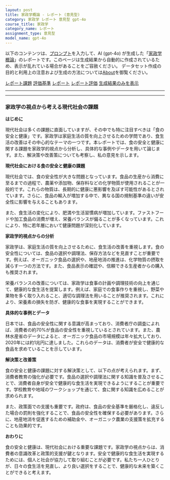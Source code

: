 ```yaml
---
layout: post
title: 家政学概論 - レポート (意見型)
category: 家政学 レポート 意見型 gpt-4o
course_title: 家政学
category_name: レポート
assignment_type: 意見型
model_name: gpt-4o
---
```


以下のコンテンツは、[プロンプト](http://127.0.0.1:8000/generated/家政学/gpt-4o/prompt_レポート-意見型.md)を入力して、AI (gpt-4o) が生成した「[家政学概論](/contents/家政学/)」のレポートです。このページは生成結果から自動的に作成されているため、表示が乱れている場合があることをご容赦ください。
データセット作成の目的と利用上の注意および生成の方法については[About](/About)を御覧ください。

[レポート課題](../レポート課題-意見型)
[評価基準](../評価基準-意見型)
[レポート](../レポート-意見型)
[レポート評価](../レポート評価-意見型)
[生成結果のみを表示](http://127.0.0.1:8000/generated/家政学/gpt-4o/レポート-意見型.md)
  

***
***
  
### 家政学の視点から考える現代社会の課題

**はじめに**

現代社会は多くの課題に直面していますが、その中でも特に注目すべきは「食の安全と健康」です。家政学は家庭生活の質を向上させるための学問であり、食生活の改善はその中心的なテーマの一つです。本レポートでは、食の安全と健康に関する課題を家政学的視点から分析し、具体的な事例やデータを用いて論じます。また、解決策や改善策についても考察し、私の意見を示します。

**現代社会における食の安全と健康の課題**

現代社会では、食の安全性が大きな問題となっています。食品の生産から消費に至るまでの過程で、農薬や添加物、保存料などの化学物質が使用されることが一般的です。これらの物質は、長期的に健康に悪影響を及ぼす可能性があるとされています。さらに、食品の輸入が増加する中で、異なる国の規制基準の違いが安全性に影響を与えることもあります。

また、食生活の変化により、肥満や生活習慣病が増加しています。ファストフードや加工食品の消費が増え、栄養バランスが偏ることが多くなっています。これにより、特に若年層において健康問題が深刻化しています。

**家政学的視点からの分析**

家政学は、家庭生活の質を向上させるために、食生活の改善を重視します。食の安全性については、食品の選択や調理法、保存方法などを見直すことが重要です。例えば、オーガニック食品の選択や、地産地消の推進は、化学物質の摂取を減らす一つの方法です。また、食品表示の確認や、信頼できる生産者からの購入も推奨されます。

栄養バランスの改善については、家政学は食事の計画や調理技術の向上を通じて、健康的な食生活を提案します。例えば、家庭での食事作りを重視し、野菜や果物を多く取り入れること、適切な調理法を用いることが推奨されます。これにより、栄養素の損失を防ぎ、健康的な食事を実現することができます。

**具体的な事例とデータ**

日本では、食品の安全性に関する意識が高まっており、消費者庁の調査によれば、消費者の約70%が食品の安全性を重視しているとされています。また、農林水産省のデータによると、オーガニック食品の市場規模は年々拡大しており、2020年には約1兆円に達しました。これらのデータは、消費者が安全で健康的な食品を求めていることを示しています。

**解決策と改善策**

食の安全と健康の課題に対する解決策として、以下の点が考えられます。まず、消費者教育の強化が必要です。食品の選択や調理法に関する知識を普及させることで、消費者自身が安全で健康的な食生活を実現できるようにすることが重要です。学校教育や地域のワークショップを通じて、食に関する知識を広めることが求められます。

また、政策面での支援も重要です。政府は、食品の安全基準を厳格化し、違反した場合の罰則を強化することで、食品の安全性を確保する必要があります。さらに、地産地消を促進するための補助金や、オーガニック農業の支援策を拡充することも効果的です。

**おわりに**

食の安全と健康は、現代社会における重要な課題です。家政学の視点からは、消費者の意識改革と政策的支援が鍵となります。安全で健康的な食生活を実現するためには、個人と社会が協力して取り組むことが必要です。私たち一人ひとりが、日々の食生活を見直し、より良い選択をすることで、健康的な未来を築くことができると考えます。
